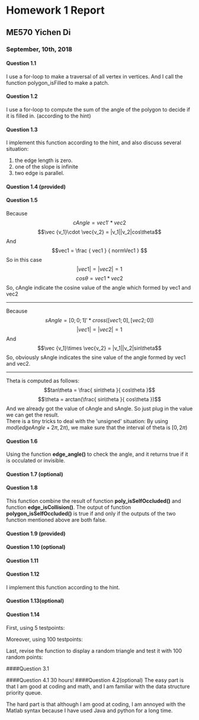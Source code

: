 

# Homework 1 Report
## ME570 Yichen Di
### September, 10th, 2018
#### Question 1.1
I use a for-loop to make a traversal of all vertex in vertices. And I call the function polygon_isFilled to make a patch.

#### Question 1.2
I use a for-loop to compute the sum of the angle of the polygon to decide if it is filled in. (according to the hint)

#### Question 1.3
I implement this function according to the hint, and also discuss several situation:  
1. the edge length is zero.
2. one of the slope is infinite
3. two edge is parallel.

#### Question 1.4 (provided)
#### Question 1.5
Because
$$cAngle = vec1'*vec2$$
$$\vec {v_1}\cdot \vec{v_2} = |v_1||v_2|cos\theta$$
And
$$vec1 = \frac { vec1 } { normVec1 } $$
So in this case
$$|vec1| = |vec2| =1$$
$$cos\theta = vec1 * vec2$$
So, cAngle indicate the cosine value of the angle which formed by vec1 and vec2

*****
Because
$$sAngle = [0;0;1]'*cross([vec1;0],[vec2;0])$$
$$|vec1| = |vec2| =1$$
And
$$\vec {v_1}\times \vec{v_2} = |v_1||v_2|sin\theta$$
So, obviously sAngle indicates the sine value of the angle formed by vec1 and vec2.

*****
Theta is computed as follows:
$$tan\theta = \frac{ sin\theta }{ cos\theta }$$
$$\theta = arctan(\frac{ sin\theta }{ cos\theta })$$
And we already got the value of cAngle and sAngle. So just plug in the value we can get the result.   
There is a tiny tricks to deal with the 'unsigned' situation: By using $mod(edgeAngle+2\pi,2\pi)$, we make sure that the interval of theta is $[0,2\pi)$

#### Question 1.6
Using the function **edge_angle()** to check the angle, and it returns true if it is occulated or invisible.

#### Question 1.7 (optional)
#### Question 1.8
This function combine the result of function **poly_isSelfOccluded()** and function **edge_isCollision()**.
The output of function **polygon_isSelfOccluded()** is true if and only if the outputs of the two function mentioned above are both false.

#### Question 1.9 (provided)
#### Question 1.10 (optional)
#### Question 1.11

#### Question 1.12
I implement this function according to the hint.
#### Question 1.13(optional)
#### Question 1.14
First, using 5 testpoints:

Moreover, using 100 testpoints:

Last, revise the function to display a random triangle and test it with 100 random points:

####Question 3.1

####Question 4.1
30 hours!
####Question 4.2(optional)
The easy part is that I am good at coding and math, and I am familiar with the data structure priority queue.

The hard part is that although I am good at coding, I am annoyed with the Matlab syntax because I have used Java and python for a long time.
